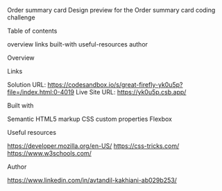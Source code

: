 Order summary card
Design preview for the Order summary card coding challenge

Table of contents

overview
links
built-with
useful-resources
author

Overview

Links

Solution URL: https://codesandbox.io/s/great-firefly-yk0u5p?file=/index.html:0-4019
Live Site URL: https://yk0u5p.csb.app/

Built with

Semantic HTML5 markup
CSS custom properties
Flexbox

Useful resources

https://developer.mozilla.org/en-US/
https://css-tricks.com/
https://www.w3schools.com/

Author

https://www.linkedin.com/in/avtandil-kakhiani-ab029b253/
